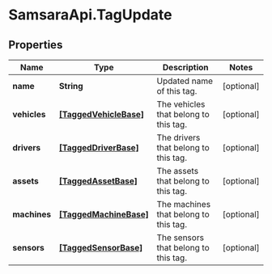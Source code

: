 # SamsaraApi.TagUpdate

## Properties
Name | Type | Description | Notes
------------ | ------------- | ------------- | -------------
**name** | **String** | Updated name of this tag. | [optional] 
**vehicles** | [**[TaggedVehicleBase]**](TaggedVehicleBase.md) | The vehicles that belong to this tag. | [optional] 
**drivers** | [**[TaggedDriverBase]**](TaggedDriverBase.md) | The drivers that belong to this tag. | [optional] 
**assets** | [**[TaggedAssetBase]**](TaggedAssetBase.md) | The assets that belong to this tag. | [optional] 
**machines** | [**[TaggedMachineBase]**](TaggedMachineBase.md) | The machines that belong to this tag. | [optional] 
**sensors** | [**[TaggedSensorBase]**](TaggedSensorBase.md) | The sensors that belong to this tag. | [optional] 



